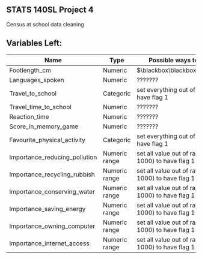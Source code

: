 ## STATS 140SL Project 4

Census at school data cleaning

## Variables Left:

| Name | Type | Possible ways to clean |
| ---- | ---- | -------- |
| Footlength_cm | Numeric | $\blackbox\blackbox\blackbox$ |
| Languages_spoken | Numeric | ??????? |
| Travel_to_school | Categoric | set everything out of range to have flag 1 |
| Travel_time_to_school | Numeric | ??????? |
| Reaction_time | Numeric | ??????? |
| Score_in_memory_game | Numeric | ??????? |
| Favourite_physical_activity | Categoric | set everything out of range to have flag 1 |
| Importance_reducing_pollution | Numeric range | set all value out of range (0-1000) to have flag 1 |
| Importance_recycling_rubbish | Numeric range | set all value out of range (0-1000) to have flag 1 |
| Importance_conserving_water | Numeric range | set all value out of range (0-1000) to have flag 1 |
| Importance_saving_energy | Numeric range | set all value out of range (0-1000) to have flag 1 |
| Importance_owning_computer | Numeric range | set all value out of range (0-1000) to have flag 1 |
| Importance_internet_access | Numeric range | set all value out of range (0-1000) to have flag 1 |
